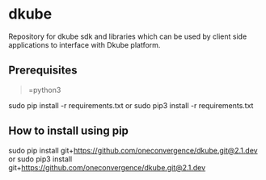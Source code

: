 # dkube
Repository for dkube sdk and libraries which can be used by client side applications to interface with Dkube platform.

Prerequisites
-------------
>=python3

sudo pip install -r requirements.txt or
sudo pip3 install -r requirements.txt

How to install using pip
------------------------
sudo pip install git+https://github.com/oneconvergence/dkube.git@2.1.dev or
sudo pip3 install git+https://github.com/oneconvergence/dkube.git@2.1.dev
